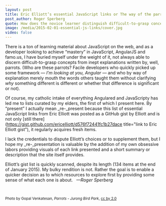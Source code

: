 ```yaml
---
layout: post
title: Eric Elliott’s essential JavaScript links or The way of the parrot, not
post_author: Roger Sperberg
quote: How does the novice learner distinguish difficult-to-grasp concepts from inept explanations written by parrots
image: /media/2015-02-01-essential-js-links/cover.jpg
video: false
---
```


There is a ton of learning material about JavaScript on the web,  and as a developer looking to achieve “mastery” in JavaScript, AngularJS and famo.us, I have buried myself under the weight of it, not always able to discern difficult-to-grasp concepts from inept explanations written by, well, parrots. (Who are these parrots? Facile developers who quickly picked up some framework — _I’m looking at you, Angular_ — and who by way of explanation merely mouth the words others taught them without clarifying _why_ something different is different or whether that difference is significant or not).

Of course, my catholic intake of everything Angulared and JavaScripty has led me to lists curated by my elders, the first of which I present here. By “present” I actually mean _re-_present because this list of essential JavaScript links from Eric Elliott was posted as a GitHub gist by Elliott and is not only [still there](https://gist.github.com/ericelliott/d576f72441fc1b27dace title="link to Eric Elliott gist"), it regularly acquires fresh items.

I lack the credentials to dispute Elliott’s choices or to supplement them, but I hope my _re-_presentation is valuable by the addition of my own obsessive labors providing visuals of each link presented and a short summary or description that the site itself provides.

Elliott’s gist list is quickly scanned, despite its length (134 items at the end of January 2015). My bulky rendition is not. Rather the goal is to enable a quicker decision as to which resources to explore first by providing some sense of what each one is about. &nbsp; *—Roger Sperberg*

<p>&nbsp; </p>

<small><a href="https://www.flickr.com/photos/gopalarathnam_v/48653786" style="text-decoration:none;">Photo</a> by Gopal Venkatesan, <em>Parrots - Jurong Bird Park</em>, <a href="https://creativecommons.org/licenses/by/2.0/">cc by 2.0</a></small>

<!-- a href="https://gist.github.com/ericelliott/d576f72441fc1b27dace" title="link to Eric Elliott gist"><img width="480px" src="https://raw.githubusercontent.com/rsperberg/dev-ref/master/javascript/auxi/pix/essential/elliott-essential-js-links-gist.png" /></a  -->

